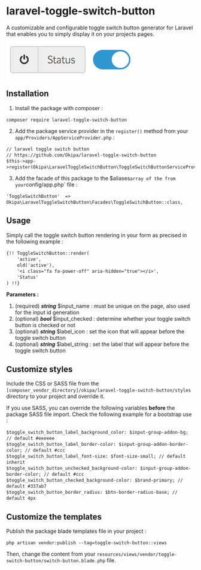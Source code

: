 # laravel-toggle-switch-button
A customizable and configurable toggle switch button generator for Laravel that enables you to simply display it on your projects pages.

![Laravel Toggle Switch Button](img/laravel-toggle-switch-button.png)

## Installation

1. Install the package with composer :
```
composer require laravel-toggle-switch-button
```

2. Add the package service provider in the `register()` method from your `app/Providers/AppServiceProvider.php` :
```
// laravel toggle switch button
// https://github.com/Okipa/laravel-toggle-switch-button
$this->app->register(Okipa\LaravelToggleSwitchButton\ToggleSwitchButtonServiceProvider::class);
```

3. Add the facade of this package to the $aliases` array of the from your `config/app.php` file :
```
'ToggleSwitchButton'  => Okipa\LaravelToggleSwitchButton\Facades\ToggleSwitchButton::class,
```

## Usage
Simply call the toggle switch button rendering in your form as precised in the following example :
```
{!! ToggleSwitchButton::render(
    'active',
    old('active'),
    '<i class="fa fa-power-off" aria-hidden="true"></i>',
    'Status'
) !!}
```

**Parameters :**
1. (required) ***string*** $input_name : must be unique on the page, also used for the input id generation
2. (optional) ***bool*** $input_checked : determine whether your toggle switch button is checked or not
3. (optional) ***string*** $label_icon : set the icon that will appear before the toggle switch button
4. (optional) ***string*** $label_string : set the label that will appear before the toggle switch button

## Customize styles
Include the CSS or SASS file from the `[composer_vendor_directory]/okipa/laravel-toggle-switch-button/styles` directory to your project and override it.

If you use SASS, you can override the following variables **before** the package SASS file import. Check the following example for a bootstrap use :
```
$toggle_switch_button_label_background_color: $input-group-addon-bg; // default #eeeeee
$toggle_switch_button_label_border-color: $input-group-addon-border-color; // default #ccc
$toggle_switch_button_label_font-size: $font-size-small; // default inherit
$toggle_switch_button_unchecked_background-color: $input-group-addon-border-color; // default #ccc
$toggle_switch_button_checked_background-color: $brand-primary; // default #337ab7
$toggle_switch_button_border_radius: $btn-border-radius-base; // default 4px
```

## Customize the templates
Publish the package blade templates file in your project :
```
php artisan vendor:publish --tag=toggle-switch-button::views
```
Then, change the content from your `resources/views/vendor/toggle-switch-button/switch-button.blade.php` file.  